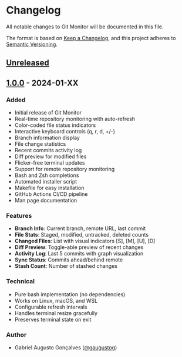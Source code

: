 # Changelog

All notable changes to Git Monitor will be documented in this file.

The format is based on [Keep a Changelog](https://keepachangelog.com/en/1.0.0/),
and this project adheres to [Semantic Versioning](https://semver.org/spec/v2.0.0.html).

## [Unreleased]

## [1.0.0] - 2024-01-XX

### Added
- Initial release of Git Monitor
- Real-time repository monitoring with auto-refresh
- Color-coded file status indicators
- Interactive keyboard controls (q, r, d, +/-)
- Branch information display
- File change statistics
- Recent commits activity log
- Diff preview for modified files
- Flicker-free terminal updates
- Support for remote repository monitoring
- Bash and Zsh completions
- Automated installer script
- Makefile for easy installation
- GitHub Actions CI/CD pipeline
- Man page documentation

### Features
- **Branch Info**: Current branch, remote URL, last commit
- **File Stats**: Staged, modified, untracked, deleted counts
- **Changed Files**: List with visual indicators [S], [M], [U], [D]
- **Diff Preview**: Toggle-able preview of recent changes
- **Activity Log**: Last 5 commits with graph visualization
- **Sync Status**: Commits ahead/behind remote
- **Stash Count**: Number of stashed changes

### Technical
- Pure bash implementation (no dependencies)
- Works on Linux, macOS, and WSL
- Configurable refresh intervals
- Handles terminal resize gracefully
- Preserves terminal state on exit

### Author
- Gabriel Augusto Gonçalves ([@gaugustog](https://github.com/gaugustog))

[Unreleased]: https://github.com/gaugustog/git-monitor/compare/v1.0.0...HEAD
[1.0.0]: https://github.com/gaugustog/git-monitor/releases/tag/v1.0.0
